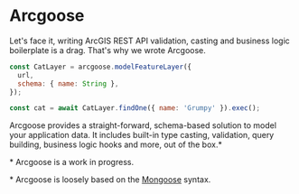 # Arcgoose

Let's face it, writing ArcGIS REST API validation, casting and business logic boilerplate is a drag.
That's why we wrote Arcgoose.

```javascript
const CatLayer = arcgoose.modelFeatureLayer({
  url,
  schema: { name: String },
});

const cat = await CatLayer.findOne({ name: 'Grumpy' }).exec();
```

Arcgoose provides a straight-forward, schema-based solution to model your application data. It
includes built-in type casting, validation, query building, business logic hooks and more,
out of the box.\*

\* Arcgoose is a work in progress.

\* Arcgoose is loosely based on the [Mongoose](https://mongoosejs.com) syntax.
